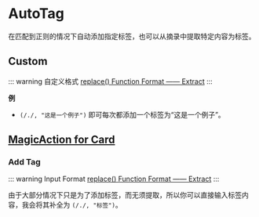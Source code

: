 # AutoTag

在匹配到正则的情况下自动添加指定标签，也可以从摘录中提取特定内容为标签。

## Custom

::: warning 自定义格式
[replace() Function Format —— Extract](../custom.md#replace-function)
:::

**例**

- `(/./, "这是一个例子")` 即可每次都添加一个标签为“这是一个例子”。

## [MagicAction for Card](magicaction4card.md#add-tag)

### Add Tag

::: warning Input Format
[replace() Function Format —— Extract](../custom.md#replace-function)
:::

由于大部分情况下只是为了添加标签，而无须提取，所以你可以直接输入标签内容，我会将其补全为 `(/./, "标签")`。
